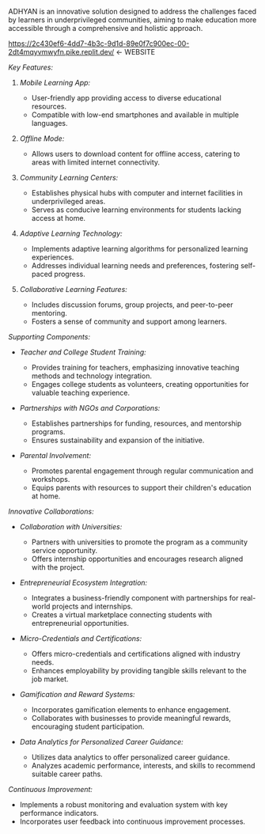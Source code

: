 ADHYAN is an innovative solution designed to address the challenges faced by learners in underprivileged communities, aiming to make education more accessible through a comprehensive and holistic approach.

https://2c430ef6-4dd7-4b3c-9d1d-89e0f7c900ec-00-2dt4mqyvmwyfn.pike.replit.dev/ <- WEBSITE 


*Key Features:*

1. *Mobile Learning App:*
   - User-friendly app providing access to diverse educational resources.
   - Compatible with low-end smartphones and available in multiple languages.

2. *Offline Mode:*
   - Allows users to download content for offline access, catering to areas with limited internet connectivity.

3. *Community Learning Centers:*
   - Establishes physical hubs with computer and internet facilities in underprivileged areas.
   - Serves as conducive learning environments for students lacking access at home.

4. *Adaptive Learning Technology:*
   - Implements adaptive learning algorithms for personalized learning experiences.
   - Addresses individual learning needs and preferences, fostering self-paced progress.

5. *Collaborative Learning Features:*
   - Includes discussion forums, group projects, and peer-to-peer mentoring.
   - Fosters a sense of community and support among learners.

*Supporting Components:*

- *Teacher and College Student Training:*
  - Provides training for teachers, emphasizing innovative teaching methods and technology integration.
  - Engages college students as volunteers, creating opportunities for valuable teaching experience.

- *Partnerships with NGOs and Corporations:*
  - Establishes partnerships for funding, resources, and mentorship programs.
  - Ensures sustainability and expansion of the initiative.

- *Parental Involvement:*
  - Promotes parental engagement through regular communication and workshops.
  - Equips parents with resources to support their children's education at home.

*Innovative Collaborations:*

- *Collaboration with Universities:*
  - Partners with universities to promote the program as a community service opportunity.
  - Offers internship opportunities and encourages research aligned with the project.

- *Entrepreneurial Ecosystem Integration:*
  - Integrates a business-friendly component with partnerships for real-world projects and internships.
  - Creates a virtual marketplace connecting students with entrepreneurial opportunities.

- *Micro-Credentials and Certifications:*
  - Offers micro-credentials and certifications aligned with industry needs.
  - Enhances employability by providing tangible skills relevant to the job market.

- *Gamification and Reward Systems:*
  - Incorporates gamification elements to enhance engagement.
  - Collaborates with businesses to provide meaningful rewards, encouraging student participation.

- *Data Analytics for Personalized Career Guidance:*
  - Utilizes data analytics to offer personalized career guidance.
  - Analyzes academic performance, interests, and skills to recommend suitable career paths.

*Continuous Improvement:*

- Implements a robust monitoring and evaluation system with key performance indicators.
- Incorporates user feedback into continuous improvement processes.
